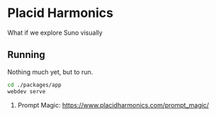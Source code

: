 # Placid Harmonics
What if we explore Suno visually

## Running

Nothing much yet, but to run.

```bash
cd ./packages/app
webdev serve
```

1. Prompt Magic: https://www.placidharmonics.com/prompt_magic/
